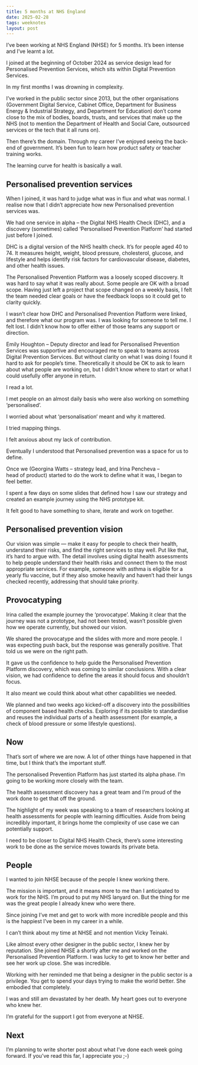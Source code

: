 ```yaml
---
title: 5 months at NHS England
date: 2025-02-28
tags: weeknotes
layout: post
---
```


I’ve been working at NHS England (NHSE) for 5 months. It’s been intense and I’ve learnt a lot.

I joined at the beginning of October 2024 as service design lead for Personalised Prevention Services, which sits within Digital Prevention Services.

In my first months I was drowning in complexity.

I’ve worked in the public sector since 2013, but the other organisations (Government Digital Service, Cabinet Office, Department for Business Energy & Industrial Strategy, and Department for Education) don’t come close to the mix of bodies, boards, trusts, and services that make up the NHS (not to mention the Department of Health and Social Care, outsourced services or the tech that it all runs on).

Then there’s the domain. Through my career I’ve enjoyed seeing the back-end of government. It’s been fun to learn how product safety or teacher training works.

The learning curve for health is basically a wall.

## Personalised prevention services

When I joined, it was hard to judge what was in flux and what was normal. I realise now that I didn’t appreciate how new Personalised prevention services was.

We had one service in alpha – the Digital NHS Health Check (DHC), and a discovery (sometimes) called ‘Personalised Prevention Platform’ had started just before I joined.

DHC is a digital version of the NHS health check. It’s for people aged 40 to 74. It measures height, weight, blood pressure, cholesterol, glucose, and lifestyle and helps identify risk factors for cardiovascular disease, diabetes, and other health issues.

The Personalised Prevention Platform was a loosely scoped discovery. It was hard to say what it was really about. Some people are OK with a broad scope. Having just left a project that scope changed on a weekly basis, I felt the team needed clear goals or have the feedback loops so it could get to clarity quickly.

I wasn’t clear how DHC and Personalised Prevention Platform were linked, and therefore what our program was. I was looking for someone to tell me. I felt lost. I didn’t know how to offer either of those teams any support or direction.

Emily Houghton – Deputy director and lead for Personalised Prevention Services was supportive and encouraged me to speak to teams across Digital Prevention Services. But without clarity on what I was doing I found it hard to ask for people’s time. Theoretically it should be OK to ask to learn about what people are working on, but I didn’t know where to start or what I could usefully offer anyone in return.

I read a lot.

I met people on an almost daily basis who were also working on something ‘personalised’.

I worried about what ‘personalisation‘ meant and why it mattered.

I tried mapping things.

I felt anxious about my lack of contribution.

Eventually I understood that Personalised prevention was a space for us to define.

Once we (Georgina Watts – strategy lead, and Irina Pencheva – head of product) started to do the work to define what it was, I began to feel better.

I spent a few days on some slides that defined how I saw our strategy and created an example journey using the NHS prototype kit.

It felt good to have something to share, iterate and work on together.

## Personalised prevention vision

Our vision was simple — make it easy for people to check their health, understand their risks, and find the right services to stay well. Put like that, it’s hard to argue with. The detail involves using digital health assessments to help people understand their health risks and connect them to the most appropriate services. For example, someone with asthma is eligible for a yearly flu vaccine, but if they also smoke heavily and haven’t had their lungs checked recently, addressing that should take priority.

## Provocatyping

Irina called the example journey the ‘provocatype’. Making it clear that the journey was not a prototype, had not been tested, wasn’t possible given how we operate currently, but showed our vision.

We shared the provocatype and the slides with more and more people. I was expecting push back, but the response was generally positive. That told us we were on the right path.

It gave us the confidence to help guide the Personalised Prevention Platform discovery, which was coming to similar conclusions. With a clear vision, we had confidence to define the areas it should focus and shouldn’t focus.

It also meant we could think about what other capabilities we needed.

We planned and two weeks ago kicked-off a discovery into the possibilities of component based health checks. Exploring if its possible to standardise and reuses the individual parts of a health assessment (for example, a check of blood pressure or some lifestyle questions).

## Now

That’s sort of where we are now. A lot of other things have happened in that time, but I think that’s the important stuff.

The personalised Prevention Platform has just started its alpha phase. I’m going to be working more closely with the team.

The health assessment discovery has a great team and I’m proud of the work done to get that off the ground.

The highlight of my week was speaking to a team of researchers looking at health assessments for people with learning difficulties. Aside from being incredibly important, it brings home the complexity of use case we can potentially support.

I need to be closer to Digital NHS Health Check, there’s some interesting work to be done as the service moves towards its private beta.

## People

I wanted to join NHSE because of the people I knew working there.

The mission is important, and it means more to me than I anticipated to work for the NHS. I’m proud to put my NHS lanyard on. But the thing for me was the great people I already knew who were there.

Since joining I’ve met and get to work with more incredible people and this is the happiest I’ve been in my career in a while.

I can’t think about my time at NHSE and not mention Vicky Teinaki.

Like almost every other designer in the public sector, I knew her by reputation. She joined NHSE a shortly after me and worked on the Personalised Prevention Platform. I was lucky to get to know her better and see her work up close. She was incredible.

Working with her reminded me that being a designer in the public sector is a privilege. You get to spend your days trying to make the world better. She embodied that completely.

I was and still am devastated by her death. My heart goes out to everyone who knew her.

I’m grateful for the support I got from everyone at NHSE.

## Next

I’m planning to write shorter post about what I’ve done each week going forward. If you’ve read this far, I appreciate you ;-)
